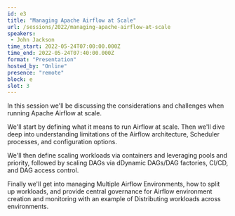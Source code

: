```yaml
---
id: e3
title: "Managing Apache Airflow at Scale"
url: /sessions/2022/managing-apache-airflow-at-scale
speakers:
 - John Jackson
time_start: 2022-05-24T07:00:00.000Z
time_end: 2022-05-24T07:40:00.000Z
format: "Presentation"
hosted_by: "Online"
presence: "remote"
block: e
slot: 3
---
```


In this session we'll be discussing the considerations and challenges when running Apache Airflow at scale. 
 
 
 
 We'll start by defining what it means to run Airflow at scale. Then we'll dive deep into understanding limitations of the Airflow architecture, Scheduler processes, and configuration options.
 
 
 
 We'll then define scaling workloads via containers and leveraging pools and priority, followed by scaling DAGs via dDynamic DAGs/DAG factories, CI/CD, and DAG access control.
 
 
 
 Finally we'll get into managing Multiple Airflow Environments, how to split up workloads, and provide central governance for Airflow environment creation and monitoring with an example of Distributing workloads across environments.
